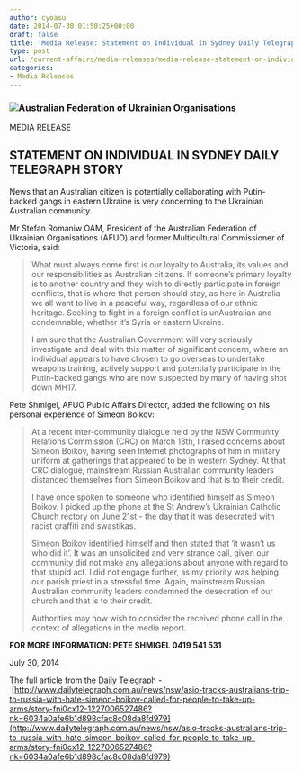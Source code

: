 ```yaml
---
author: cyoasu
date: 2014-07-30 01:50:25+00:00
draft: false
title: 'Media Release: Statement on Individual in Sydney Daily Telegraph Story'
type: post
url: /current-affairs/media-releases/media-release-statement-on-individual-in-sydney-daily-telegraph-story/
categories:
- Media Releases
---
```


### ![Australian Federation of Ukrainian Organisations](http://www.ozeukes.com/wp-content/uploads/2014/06/image001-e1403483500637.png)
MEDIA RELEASE




## STATEMENT ON INDIVIDUAL IN SYDNEY DAILY TELEGRAPH STORY


News that an Australian citizen is potentially collaborating with Putin-backed gangs in eastern Ukraine is very concerning to the Ukrainian Australian community.

Mr Stefan Romaniw OAM, President of the Australian Federation of Ukrainian Organisations (AFUO) and former Multicultural Commissioner of Victoria, said:


<blockquote>What must always come first is our loyalty to Australia, its values and our responsibilities as Australian citizens. If someone’s primary loyalty is to another country and they wish to directly participate in foreign conflicts, that is where that person should stay, as here in Australia we all want to live in a peaceful way, regardless of our ethnic heritage. Seeking to fight in a foreign conflict is unAustralian and condemnable, whether it’s Syria or eastern Ukraine.

I am sure that the Australian Government will very seriously investigate and deal with this matter of significant concern, where an individual appears to have chosen to go overseas to undertake weapons training, actively support and potentially participate in the Putin-backed gangs who are now suspected by many of having shot down MH17.</blockquote>


Pete Shmigel, AFUO Public Affairs Director, added the following on his personal experience of Simeon Boikov:


<blockquote>At a recent inter-community dialogue held by the NSW Community Relations Commission (CRC) on March 13th, I raised concerns about Simeon Boikov, having seen Internet photographs of him in military uniform at gatherings that appeared to be in western Sydney. At that CRC dialogue, mainstream Russian Australian community leaders distanced themselves from Simeon Boikov and that is to their credit.

I have once spoken to someone who identified himself as Simeon Boikov. I picked up the phone at the St Andrew’s Ukrainian Catholic Church rectory on June 21st - the day that it was desecrated with racist graffiti and swastikas.

Simeon Boikov identified himself and then stated that ‘it wasn’t us who did it’. It was an unsolicited and very strange call, given our community did not make any allegations about anyone with regard to that stupid act. I did not engage further, as my priority was helping our parish priest in a stressful time. Again, mainstream Russian Australian community leaders condemned the desecration of our church and that is to their credit.

Authorities may now wish to consider the received phone call in the context of allegations in the media report.</blockquote>


**FOR MORE INFORMATION: PETE SHMIGEL 0419 541 531**

July 30, 2014

The full article from the Daily Telegraph - [http://www.dailytelegraph.com.au/news/nsw/asio-tracks-australians-trip-to-russia-with-hate-simeon-boikov-called-for-people-to-take-up-arms/story-fni0cx12-1227006527486?nk=6034a0afe6b1d898cfac8c08da8fd979](http://www.dailytelegraph.com.au/news/nsw/asio-tracks-australians-trip-to-russia-with-hate-simeon-boikov-called-for-people-to-take-up-arms/story-fni0cx12-1227006527486?nk=6034a0afe6b1d898cfac8c08da8fd979)
